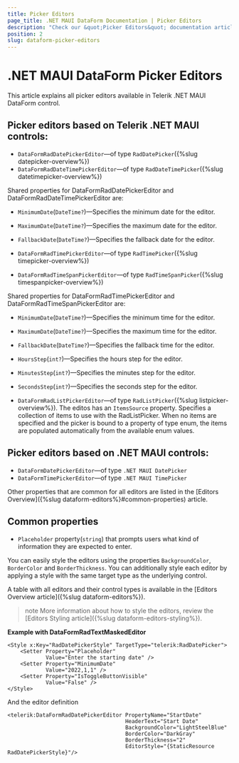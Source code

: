 ```yaml
---
title: Picker Editors
page_title: .NET MAUI DataForm Documentation | Picker Editors
description: "Check our &quot;Picker Editors&quot; documentation article for Telerik DataForm for .NET MAUI control."
position: 2
slug: dataform-picker-editors
---
```


# .NET MAUI DataForm Picker Editors

This article explains all picker editors available in Telerik .NET MAUI DataForm control.

## Picker editors based on Telerik .NET MAUI controls:

* `DataFormRadDatePickerEditor`&mdash;of type `RadDatePicker`({%slug datepicker-overview%})
* `DataFormRadDateTimePickerEditor`&mdash;of type `RadDateTimePicker`({%slug datetimepicker-overview%})

Shared properties for DataFormRadDatePickerEditor and DataFormRadDateTimePickerEditor are:

* `MinimumDate`(`DateTime?`)&mdash;Specifies the minimum date for the editor.
* `MaximumDate`(`DateTime?`)&mdash;Specifies the maximum date for the editor.
* `FallbackDate`(`DateTime?`)&mdash;Specifies the fallback date for the editor.

* `DataFormRadTimePickerEditor`&mdash;of type `RadTimePicker`({%slug timepicker-overview%})
* `DataFormRadTimeSpanPickerEditor`&mdash;of type `RadTimeSpanPicker`({%slug timespanpicker-overview%})

Shared properties for DataFormRadTimePickerEditor and DataFormRadTimeSpanPickerEditor are:

* `MinimumDate`(`DateTime?`)&mdash;Specifies the minimum time for the editor.
* `MaximumDate`(`DateTime?`)&mdash;Specifies the maximum time for the editor.
* `FallbackDate`(`DateTime?`)&mdash;Specifies the fallback time for the editor.
* `HoursStep`(`int?`)&mdash;Specifies the hours step for the editor.
* `MinutesStep`(`int?`)&mdash;Specifies the minutes step for the editor.
* `SecondsStep`(`int?`)&mdash;Specifies the seconds step for the editor.

* `DataFormRadListPickerEditor`&mdash;of type `RadListPicker`({%slug listpicker-overview%}). The editos has an `ItemsSource` property. Specifies a collection of items to use with the RadListPicker. When no items are specified and the picker is bound to a property of type enum, the items are populated automatically from the available enum values. 


## Picker editors based on .NET MAUI controls:

* `DataFormDatePickerEditor`&mdash;of type `.NET MAUI DatePicker`
* `DataFormTimePickerEditor`&mdash;of type `.NET MAUI TimePicker`


Other properties that are common for all editors are listed in the [Editors Overview]({%slug dataform-editors%}#common-properties) article.


## Common properties

* `Placeholder` property(`string`) that prompts users what kind of information they are expected to enter. 

You can easily style the editors using the properties `BackgroundColor`, `BorderColor` and `BorderThickness`. You can additionally style each editor by applying a style with the same target type as the underlying control.

A table with all editors and their control types is available in the [Editors Overview article]({%slug dataform-editors%}).

>note More information about how to style the editors, review the [Editors Styling article]({%slug dataform-editors-styling%}).

**Example with DataFormRadTextMaskedEditor**

```XAML
<Style x:Key="RadDatePickerStyle" TargetType="telerik:RadDatePicker">
    <Setter Property="Placeholder"
            Value="Enter the starting date" />
    <Setter Property="MinimumDate"
            Value="2022,1,1" />
    <Setter Property="IsToggleButtonVisible"
            Value="False" />
</Style>
```

And the editor definition

```XAML
<telerik:DataFormRadDatePickerEditor PropertyName="StartDate"
                                     HeaderText="Start Date"
                                     BackgroundColor="LightSteelBlue"
                                     BorderColor="DarkGray"
                                     BorderThickness="2"
                                     EditorStyle="{StaticResource RadDatePickerStyle}"/>
```
